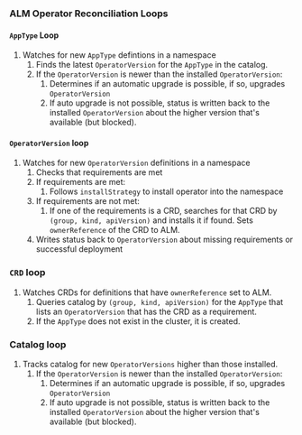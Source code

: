### ALM Operator Reconciliation Loops

#### `AppType` Loop
1. Watches for new `AppType` defintions in a namespace
    1. Finds the latest `OperatorVersion` for the `AppType` in the catalog.
    1. If the `OperatorVersion` is newer than the installed `OperatorVersion`:
        1. Determines if an automatic upgrade is possible, if so, upgrades `OperatorVersion`
        1. If auto upgrade is not possible, status is written back to the installed `OperatorVersion` about the higher version that's available (but blocked). 

#### `OperatorVersion` loop
1. Watches for new `OperatorVersion` definitions in a namespace
    1. Checks that requirements are met
    1. If requirements are met:
        1. Follows `installStrategy` to install operator into the namespace
    1. If requirements are not met:
        1. If one of the requirements is a CRD, searches for that CRD by `(group, kind, apiVersion)` and installs it if found. Sets `ownerReference` of the CRD to ALM.
    1. Writes status back to `OperatorVersion` about missing requirements or successful deployment

### `CRD` loop
1. Watches CRDs for definitions that have `ownerReference` set to ALM.
    1. Queries catalog by `(group, kind, apiVersion)` for the `AppType` that lists an `OperatorVersion` that has the CRD as a requirement.
    1. If the `AppType` does not exist in the cluster, it is created.

### Catalog loop
1. Tracks catalog for new `OperatorVersions` higher than those installed.
    1. If the `OperatorVersion` is newer than the installed `OperatorVersion`:
        1. Determines if an automatic upgrade is possible, if so, upgrades `OperatorVersion`
        1. If auto upgrade is not possible, status is written back to the installed `OperatorVersion` about the higher version that's available (but blocked).